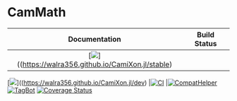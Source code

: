 # CamMath
| **Documentation**                                                               | **Build Status**                                                                                |
|:-------------------------------------------------------------------------------:|:-----------------------------------------------------------------------------------------------:|
|[![](https://img.shields.io/badge/docs-stable-blue.svg)]((https://walra356.github.io/CamiXon.jl/stable)
[![](https://img.shields.io/badge/docs-latest-blue.svg)]((https://walra356.github.io/CamiXon.jl/dev)
|[![CI](https://github.com/walra356/CamMath.jl/actions/workflows/CI.yml/badge.svg)](https://github.com/walra356/CamMath.jl/actions/workflows/CI.yml)
|[![CompatHelper](https://github.com/walra356/CamMath.jl/actions/workflows/CompatHelper.yml/badge.svg)](https://github.com/walra356/CamMath.jl/actions/workflows/CompatHelper.yml)
[![TagBot](https://github.com/walra356/CamMath.jl/actions/workflows/TagBot.yml/badge.svg)](https://github.com/walra356/CamMath.jl/actions/workflows/TagBot.yml)
[![Coverage Status](https://coveralls.io/repos/github/JuliaDiff/CamMath.jl/badge.svg?branch=main)](https://coveralls.io/github/JuliaDiff/CamMath.jl?branch=main)

